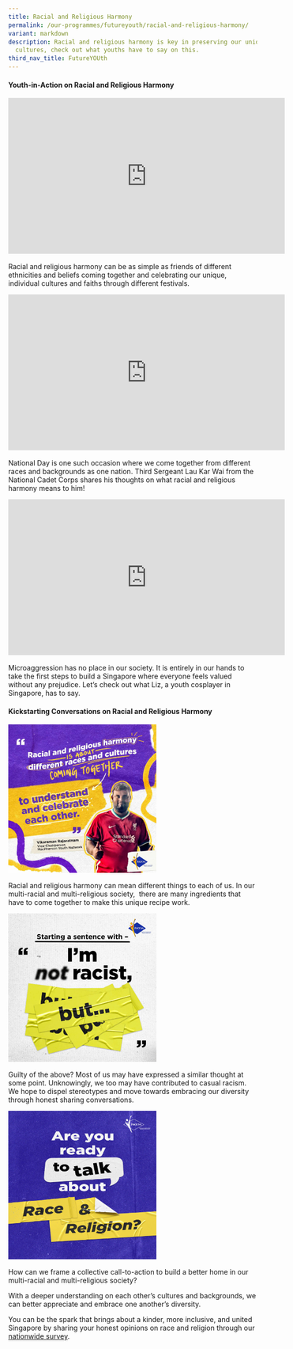 ```yaml
---
title: Racial and Religious Harmony
permalink: /our-programmes/futureyouth/racial-and-religious-harmony/
variant: markdown
description: Racial and religious harmony is key in preserving our unique
  cultures, check out what youths have to say on this.
third_nav_title: FutureYOUth
---
```

#### **Youth-in-Action on Racial and Religious Harmony**
 
<iframe allowfullscreen="" allow="accelerometer; autoplay; clipboard-write; encrypted-media; gyroscope; picture-in-picture; web-share" frameborder="0" title="YouTube video player" src="https://www.youtube.com/embed/v3hlvcsEHVY?si=-hiKR7dr7XhmqFwD" height="315" width="560"></iframe>

Racial and religious harmony can be as simple as friends of different ethnicities and beliefs coming together and celebrating our unique, individual cultures and faiths through different festivals.

<iframe allowfullscreen="" allow="accelerometer; autoplay; clipboard-write; encrypted-media; gyroscope; picture-in-picture; web-share" frameborder="0" title="YouTube video player" src="https://www.youtube.com/embed/ALlpBAhwh3E?si=JdjwppehFtxWRHs3" height="315" width="560"></iframe>

National Day is one such occasion where we come together from different races and backgrounds as one nation. Third Sergeant Lau Kar Wai from the National Cadet Corps shares his thoughts on what racial and religious harmony means to him!

<iframe allowfullscreen="" allow="accelerometer; autoplay; clipboard-write; encrypted-media; gyroscope; picture-in-picture; web-share" frameborder="0" title="YouTube video player" src="https://www.youtube.com/embed/QTHAuYAlajU?si=b9T95hc0Jrvvm7v5" height="315" width="560"></iframe>

Microaggression has no place in our society. It is entirely in our hands to take the first steps to build a Singapore where everyone feels valued without any prejudice. Let’s check out what Liz, a youth cosplayer in Singapore, has to say.

#### **Kickstarting Conversations on Racial and Religious Harmony**
   
<div style="text-align:;">
	  <a href="https://www.instagram.com/p/CxvC4uKrEYc/?igshid=MzRlODBiNWFlZA=="><img style="width:300px;height:300px;display:inline-block" alt="" src="/images/RH_03.jpg"></a>   
  
<a></a></div>

Racial and religious harmony can mean different things to each of us. In our multi-racial and multi-religious society,&nbsp; there are many ingredients that have to come together to make this unique recipe work.&nbsp;

<div style="text-align:;">
	  <a href="https://www.instagram.com/p/CxQEZTKLalf/?igshid=MzRlODBiNWFlZA=="><img style="width:300px;height:300px;display:inline-block" alt="" src="/images/RH_02.jpg"></a>   
  
<a></a></div>

Guilty of the above? Most of us may have expressed a similar thought at some point. Unknowingly, we too may have contributed to casual racism. We hope to dispel stereotypes and move towards embracing our diversity through honest sharing conversations.&nbsp;

<div style="text-align:;">
	  <a href="https://www.instagram.com/p/CwsBRh_MlL2/?igshid=MzRlODBiNWFlZA=="><img style="width:300px;height:300px;display:inline-block" alt="" src="/images/RH_01.jpg"></a>   
  
<a></a></div>

How can we frame a collective call-to-action to build a better home in our multi-racial and multi-religious society?

With a deeper understanding on each other’s cultures and backgrounds, we can better appreciate and embrace one another’s diversity.

You can be the spark that brings about a kinder, more inclusive, and united Singapore by sharing your honest opinions on race and religion through our [nationwide survey](https://go.gov.sg/futureyouthpaym).